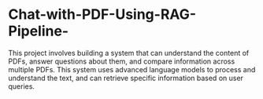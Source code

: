 # Chat-with-PDF-Using-RAG-Pipeline-
This project involves building a system that can understand the content of PDFs, answer questions about them, and compare information across multiple PDFs. This system uses advanced language models to process and understand the text, and can retrieve specific information based on user queries.

